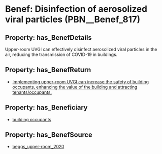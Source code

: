 # Benef: __Disinfection of aerosolized viral particles__ (PBN__Benef_817)

## Property: has_BenefDetails

Upper-room UVGI can effectively disinfect aerosolized viral particles in the air, reducing the transmission of COVID-19 in buildings.

## Property: has_BenefReturn

* [Implementing upper-room UVGI can increase the safety of building occupants, enhancing the value of the building and attracting tenants/occupants.](../BenefReturn/PBN__BenefReturn_886)

## Property: has_Beneficiary

* [building occupants](../Stakeholder/PBN__Stakeholder_97)

## Property: has_BenefSource

* [beggs_upper-room_2020](../Article/PBN__Article_163)

